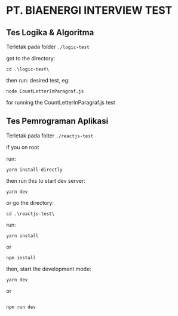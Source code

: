 # PT. BIAENERGI INTERVIEW TEST

## Tes Logika & Algoritma

Terletak pada folder `./logic-test`

got to the directory:

```
cd .\logic-test\
```

then run: desired test, eg:

```
node CountLetterInParagraf.js
```

for running the CountLetterInParagraf.js test

## Tes Pemrograman Aplikasi

Terletak pada folter `./reactjs-test`

if you on root

run:

```
yarn install-directly
```

then run this to start dev server:

```
yarn dev
```

or go the directory:

```
cd .\reactjs-test\
```

run:

```
yarn install

```

or

```
npm install

```

then, start the development mode:

```
yarn dev

```

or

```

npm run dev

```
